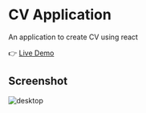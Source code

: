 # CV Application

An application to create CV using react

👉 [Live Demo](https://acamposcar.github.io/odin-cv/)


## Screenshot


![desktop](https://user-images.githubusercontent.com/9263545/162816418-783845b7-97d2-48c9-aa3f-4d59e427e5f7.png)
